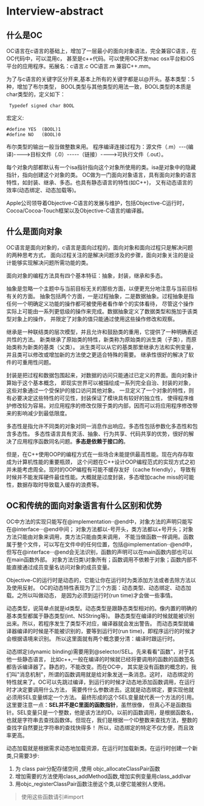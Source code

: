 # Interview-abstract

## 什么是OC

OC语言在c语言的基础上，增加了一层最小的面向对象语法，完全兼容C语言，在OC代码中，可以混用c， 甚至是c++代码。可以使用OC开发mac osx平台和iOS平台的应用程序。拓展名：c语言.c OC语言.m 兼容C++.mm。

为了与c语言的关键字区分开来,基本上所有的关键字都是以@开头。基本类型：5种，增加了布尔类型， BOOL类型与其他类型的用法一致，BOOL类型的本质是char类型的，定义如下：

```objc
 Typedef signed char BOOL
```

宏定义:

```objc
#define YES  (BOOL)1
#define NO   (BOOL)0
```

布尔类型的输出一般当做整数来用。 程序编译连接过程为：源文件（.m）---(编译)---->目标文件（.0）-----（链接）---->可执行文件（.out）。

每个对象内部都默认有一个isa指针指向这个对象所使用的类。isa是对象中的隐藏指针，指向创建这个对象的类。 OC做为一门面向对象语言，具有面向对象的语言特性，如封装、继承、多态。也具有静态语言的特性(如C++)， 又有动态语言的效率(动态绑定、动态加载等)。

Apple公司领导着Objective-C语言的发展与维护，包括Objective-C运行时， Cocoa/Cocoa-Touch框架以及Objective-C语言的编译器。

## 什么是面向对象

OC语言是面向对象的，c语言是面向过程的，面向对象和面向过程只是解决问题的两种思考方式， 面向过程关注的是解决问题涉及的步骤，面向对象关注的是设计能够实现解决问题所需功能的类。

面向对象的编程方法具有四个基本特征：抽象，封装，继承和多态。

抽象是忽略一个主题中与当前目标无关的那些方面，以便更充分地注意与当前目标有关的方面。 抽象包括两个方面，一是过程抽象，二是数据抽象。过程抽象是指任何一个明确定义功能的操作都可被使用者看作单个的实体看待， 尽管这个操作实际上可能由一系列更低级的操作来完成。数据抽象定义了数据类型和施加于该类型对象上的操作， 并限定了对象的值只能通过使用这些操作修改和观察。

继承是一种联结类的层次模型，并且允许和鼓励类的重用，它提供了一种明确表述共性的方法。 新类继承了原始类的特性，新类称为原始类的派生类（子类），而原始类称为新类的基类（父类）。 派生类可以从它的基类那里继承方法和实例变量，并且类可以修改或增加新的方法使之更适合特殊的需要。 继承性很好的解决了软件的可重用性问题。

封装是把过程和数据包围起来，对数据的访问只能通过已定义的界面。面向对象计算始于这个基本概念， 即现实世界可以被描绘成一系列完全自治、封装的对象，这些对象通过一个受保护的接口访问其他对象。 一旦定义了一个对象的特性，则有必要决定这些特性的可见性，封装保证了模块具有较好的独立性， 使得程序维护修改较为容易。对应用程序的修改仅限于类的内部，因而可以将应用程序修改带来的影响减少到最低限度。

多态性是指允许不同类的对象对同一消息作出响应。多态性包括参数化多态性和包含多态性。 多态性语言具有灵活、抽象、行为共享、代码共享的优势，很好的解决了应用程序函数同名问题。**多态是依赖于接口的**。

但是，在C++使用OOP的编程方式在一些场合未能提供最高性能。现在内存存取成为计算机性能的重要瓶颈， 这个问题在C++设计OOP编程范式的实现方式之初并未能考虑周全。现时的OOP编程有可能不缓存友好（cache friendly）， 导致有时候并不能发挥硬件最佳性能。大概就是过度封装，多态增加cache miss的可能性，数据存取时导致载入缓存的浪费等。

## OC和传统的面向对象语言有什么区别和优势

OC中方法的实现只能写在@implementation··@end中，对象方法的声明只能写在@interface···@end中间； 对象方法都以-号开头，类方法都以+号开头；对象方法只能由对象来调用，类方法只能由类来调用， 不能当做函数一样调用。函数属于整个文件，可以写在文件中的任何位置，包括@implementation··@end中， 但写在@interface···@end会无法识别，函数的声明可以在main函数内部也可以在main函数外部。 对象方法归类\对象所有；函数调用不依赖于对象；函数内部不能直接通过成员变量名访问对象的成员变量。

Objective-C的运行时是动态的，它能让你在运行时为类添加方法或者去除方法以及使用反射。 OC的动态特性表现为了三个方面：动态类型、动态绑定、动态加载。之所以叫做动态， 是因为必须到运行时(run time)才会做一些事情。

动态类型，说简单点就是id类型。动态类型是跟静态类型相对的。像内置的明确的基本类型都属于静态类型(int、NSString等)。 静态类型在编译的时候就能被识别出来。所以，若程序发生了类型不对应，编译器就会发出警告。 而动态类型就编译器编译的时候是不能被识别的，要等到运行时(run time)，即程序运行的时候才会根据语境来识别。 所以这里面就有两个概念要分清：编译时跟运行时。

动态绑定(dynamic binding)需要用到@selector/SEL。先来看看"函数"，对于其他一些静态语言， 比如c++,一般在编译的时候就已经将要调用的函数的函数签名都告诉编译器了。静态的，不能改变。而在OC中， 其实是没有函数的概念的，我们叫"消息机制"，所谓的函数调用就是给对象发送一条消息。这时， 动态绑定的特性就来了。OC可以先跳过编译，到运行的时候才动态地添加函数调用，在运行时才决定要调用什么方法， 需要传什么参数进去。这就是动态绑定，要实现他就必须用SEL变量绑定一个方法。 最终形成的这个SEL变量就代表一个方法的引用。这里要注意一点：**SEL并不是C里面的函数指针**，虽然很像， 但真心不是函数指针。SEL变量只是一个整数，他是该方法的ID。以前的函数调用，是根据函数名， 也就是字符串去查找函数体。但现在，我们是根据一个ID整数来查找方法，整数的查找字自然要比字符串的查找快得多！ 所以，动态绑定的特定不仅方便，而且效率更高。

动态加载就是根据需求动态地加载资源，在运行时加载新类。在运行时创建一个新类,只需要3步:

1. 为 class pair分配存储空间 ,使用 objc_allocateClassPair函数
2. 增加需要的方法使用class_addMethod函数,增加实例变量用class_addIvar
3. 用objc_registerClassPair函数注册这个类,以便它能被别人使用。

> 使用这些函数请引#import

> <objc runtime.h="">
> </objc>
